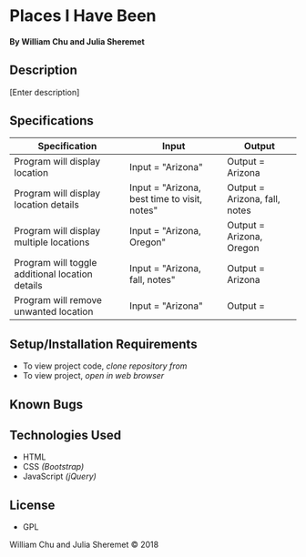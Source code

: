 # **Places I Have Been**

#### By William Chu and Julia Sheremet

## Description

[Enter description]

## Specifications

| Specification | Input | Output |
| --- | --- | --- |
| Program will display location | Input = "Arizona"  | Output = Arizona |
| Program will display location details | Input = "Arizona, best time to visit, notes"  | Output = Arizona, fall, notes |
| Program will display multiple locations | Input = "Arizona, Oregon"  | Output = Arizona, Oregon |
| Program will toggle additional location details | Input = "Arizona, fall, notes"  | Output = Arizona |
| Program will remove unwanted location | Input = "Arizona"  | Output = |

## Setup/Installation Requirements

* To view project code, _clone repository from_
* To view project, _open in web browser_

## Known Bugs

## Technologies Used

* HTML
* CSS _(Bootstrap)_
* JavaScript _(jQuery)_

## License

* GPL

William Chu and Julia Sheremet © 2018
